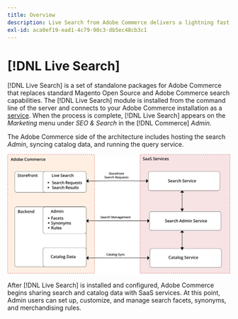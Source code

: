 ```yaml
---
title: Overview
description: Live Search from Adobe Commerce delivers a lightning fast, super-relevant, and intuitive search experience.
exl-id: aca0ef19-ead1-4c79-90c3-db5ec48cb3c1
---
```

# [!DNL Live Search]

[!DNL Live Search] is a set of standalone packages for Adobe Commerce that replaces standard Magento Open Source and Adobe Commerce search capabilities. The [!DNL Live Search] module is installed from the command line of the server and connects to your Adobe Commerce installation as a [service](../landing/saas.md). When the process is complete, [!DNL Live Search] appears on the *Marketing* menu under *SEO & Search* in the [!DNL Commerce] *Admin*.

The Adobe Commerce side of the architecture includes hosting the search *Admin*, syncing catalog data, and running the query service.

![Live Search architecture diagram](assets/architecture-diagram.svg)

After [!DNL Live Search] is installed and configured, Adobe Commerce begins sharing search and catalog data with SaaS services. At this point, Admin users can set up, customize, and manage search facets, synonyms, and merchandising rules.
